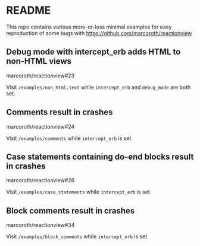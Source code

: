 # README

This repo contains various more-or-less minimal examples for easy reproduction of some bugs with https://github.com/marcoroth/reactionview

## Debug mode with intercept_erb adds HTML to non-HTML views
marcoroth/reactionview#23

Visit `/examples/non_html.text` while `intercept_erb` and `debug_mode` are both set.

## Comments result in crashes
marcoroth/reactionview#24

Visit `/examples/comments` while `intercept_erb` is set

## Case statements containing do-end blocks result in crashes
marcoroth/reactionview#26

Visit `/examples/case_statements` while `intercept_erb` is set

## Block comments result in crashes
marcoroth/reactionview#34

Visit `/examples/block_comments` while `intercept_erb` is set
